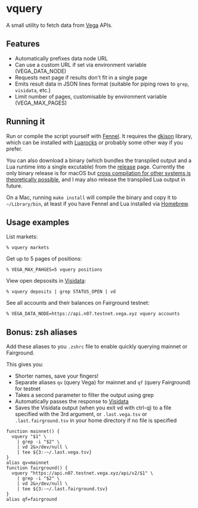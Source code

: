# vquery

A small utility to fetch data from [Vega](https://vega.xyz/) APIs.


## Features

- Automatically prefixes data node URL
- Can use a custom URL if set via environment variable (VEGA_DATA_NODE)
- Requests next page if results don't fit in a single page
- Emits result data in JSON lines format (suitable for piping rows to `grep`, `visidata`, etc.)
- Limit number of pages, customisable by environment variable (VEGA_MAX_PAGES)


## Running it

Run or compile the script yourself with [Fennel](https://fennel-lang.org/). It requires the [dkjson]([http://dkolf.de/dkjson-lua/](https://luarocks.org/modules/dhkolf/dkjson)) library, which can be installed with [Luarocks](https://luarocks.org/) or probably some other way if you prefer.

You can also download a binary (which bundles the transpiled output and a Lua runtime into a single excutable) from the [release](https://github.com/barnabee/vquery/releases/latest) page. Currently the only binary release is for macOS but [cross compilation for other systems is theoretically possible](https://wiki.fennel-lang.org/Distribution#binary-executable), and I may also release the transpiled Lua output in future.

On a Mac, running `make install` will compile the binary and copy it to `~/Library/bin`, at least if you have Fennel and Lua installed via [Homebrew](https://brew.sh).


## Usage examples

List markets:

```
% vquery markets
```

Get up to 5 pages of positions:

```
% VEGA_MAX_PAHGES=5 vquery positions
```

View open depsosits in [Visidata](https://www.visidata.org/):

```
% vquery deposits | grep STATUS_OPEN | vd
```

See all accounts and their balances on Fairground testnet:

```
% VEGA_DATA_NODE=https://api.n07.testnet.vega.xyz vquery accounts
```


## Bonus: zsh aliases

Add these aliases to you `.zshrc` file to enable quickly querying mainnet or Fairground.

This gives you:
- Shorter names, save your fingers!
- Separate aliases `qv` (query Vega) for mainnet and `qf` (query Fairground) for testnet
- Takes a second parameter to filter the output using grep
- Automatically passes the response to [Visidata](https://www.visidata.org/)
- Saves the Visidata output (when you exit vd with ctrl-q) to a file specified with the 3rd argument, or `.last.vega.tsv` or `.last.fairground.tsv` in your home directory if no file is specified

```
function mainnet() {
  vquery "$1" \
    | grep -i "$2" \
    | vd 2&>/dev/null \
    | tee ${3:-~/.last.vega.tsv}
}
alias qv=mainnet
function fairground() {
  vquery "https://api.n07.testnet.vega.xyz/api/v2/$1" \
    | grep -i "$2" \
    | vd 2&>/dev/null \
    | tee ${3:-~/.last.fairground.tsv}
}
alias qf=fairground
```
